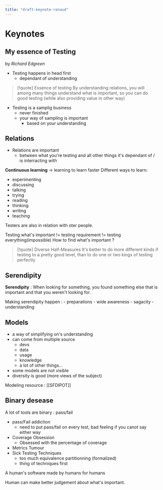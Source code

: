 ```yaml
---
title: "draft-keynote-renaud"
---
```


# Keynotes

## My essence of Testing
by *Richard Edgreen*

- Testing happens in head first
	- dependant of understanding

> [!quote] Essence of testing
> By understanding relations, you will among many things understand what is important, so you can do good testing (while also providing value in other way)

- Testing is a samplig business
	- never finished
	- your way of sampling is important
		- based on your understanding

## Relations
- Relations are important
	- between what you're testing and all other things it's dependant of / is interracting with

**Continuous learning**
-> learning to learn faster
Different ways to learn:
- experimenting
- discussing
- talking
- trying
- reading
- thinking
- writing
- teaching

Testers are also in relation with oter people.

Testing what's important != testing requirement != testing everything(impossible)
How to find what's important ?

>[!quote] Diverse Half-Measures 
>It's better to do more different kinds if testing to a pretty good level, than to do one or two kings of testing perfectly

## Serendipity
**Serendipity** : When looking for something, you found something else that is important and that you weren't looking for.

Making serendipity happen :
	- preparations
	- wide awareness
	- sagacity
	- understanding

## Models
- a way of simplifying on's understanding
- can come from multiple source
	- devs
	- data
	- usage
	- knowledge
	- a lot of other things...
- some models are not visible
- diversity is good (more views of the subject)

Modeling resource : [[SFDIPOT]]

## Binary desease
A lot of tools are binary : pass/fail
- pass/Fail addiction
	- need to put pass/fail on every test, bad feeling if you canot say either way
- Coverage Obsession
	- Obsessed with the percentage of coverage
- Metrics Tumour
- Sick Testing Techniques
	- too much equivalence partitionning (formalized)
	- thing of techniques first

A human's software
made by humans
for humans

Human can make better judgement about what's important.

